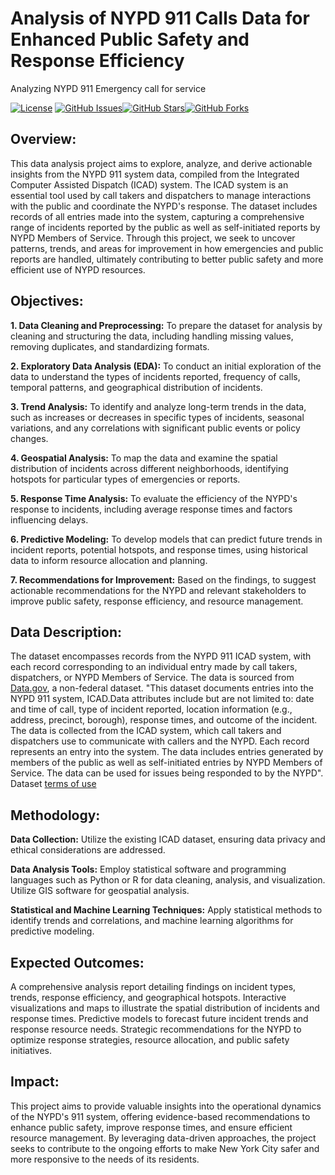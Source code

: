 # Analysis of NYPD 911 Calls Data for Enhanced Public Safety and Response Efficiency
Analyzing NYPD 911 Emergency call for service

<a href="/andGarc/match.mentor/blob/main/LICENSE"><img src="https://camo.githubusercontent.com/2bb6ac78e5a9f4f688a6a066cc71b62012101802fcdb478e6e4c6b6ec75dc694/68747470733a2f2f696d672e736869656c64732e696f2f62616467652f6c6963656e73652d4d49542d626c75652e737667" alt="License" data-canonical-src="https://img.shields.io/badge/license-MIT-blue.svg" style="max-width: 100%;"></a> <a href="https://github.com/andGarc/match.mentor/issues"><img src="https://camo.githubusercontent.com/806bcb537384b53db28a3390bef57d7dc6966ec298e608091a28c9b3fac56b6d/68747470733a2f2f696d672e736869656c64732e696f2f6769746875622f6973737565732f616e64476172632f6d617463682e6d656e746f722e737667" alt="GitHub Issues" data-canonical-src="https://img.shields.io/github/issues/andGarc/match.mentor.svg" style="max-width: 100%;"></a><a href="https://github.com/andGarc/match.mentor/stargazers"><img src="https://camo.githubusercontent.com/d0b7a587682aaf9757a1509ed066f67e69f84614eb7b4d4d1df8e0d703b43ad9/68747470733a2f2f696d672e736869656c64732e696f2f6769746875622f73746172732f616e64476172632f6d617463682e6d656e746f722e737667" alt="GitHub Stars" data-canonical-src="https://img.shields.io/github/stars/andGarc/match.mentor.svg" style="max-width: 100%;"></a><a href="https://github.com/andGarc/match.mentor/network"><img src="https://camo.githubusercontent.com/bb87f7864ffd582aba7aa2aa95c1ead0486055ee20ccebb3f6aa91bbb6b5f4a8/68747470733a2f2f696d672e736869656c64732e696f2f6769746875622f666f726b732f616e64476172632f6d617463682e6d656e746f722e737667" alt="GitHub Forks" data-canonical-src="https://img.shields.io/github/forks/andGarc/match.mentor.svg" style="max-width: 100%;"></a>
## Overview:
This data analysis project aims to explore, analyze, and derive actionable insights from the NYPD 911 system data, compiled from the Integrated Computer Assisted Dispatch (ICAD) system. The ICAD system is an essential tool used by call takers and dispatchers to manage interactions with the public and coordinate the NYPD's response. The dataset includes records of all entries made into the system, capturing a comprehensive range of incidents reported by the public as well as self-initiated reports by NYPD Members of Service. Through this project, we seek to uncover patterns, trends, and areas for improvement in how emergencies and public reports are handled, ultimately contributing to better public safety and more efficient use of NYPD resources.

## Objectives:
**1. Data Cleaning and Preprocessing:** To prepare the dataset for analysis by cleaning and structuring the data, including handling missing values, removing duplicates, and standardizing formats.

**2. Exploratory Data Analysis (EDA):** To conduct an initial exploration of the data to understand the types of incidents reported, frequency of calls, temporal patterns, and geographical distribution of incidents.

**3. Trend Analysis:** To identify and analyze long-term trends in the data, such as increases or decreases in specific types of incidents, seasonal variations, and any correlations with significant public events or policy changes.

**4. Geospatial Analysis:** To map the data and examine the spatial distribution of incidents across different neighborhoods, identifying hotspots for particular types of emergencies or reports.

**5. Response Time Analysis:** To evaluate the efficiency of the NYPD's response to incidents, including average response times and factors influencing delays.

**6. Predictive Modeling:** To develop models that can predict future trends in incident reports, potential hotspots, and response times, using historical data to inform resource allocation and planning.

**7. Recommendations for Improvement:** Based on the findings, to suggest actionable recommendations for the NYPD and relevant stakeholders to improve public safety, response efficiency, and resource management.

## Data Description:
The dataset encompasses records from the NYPD 911 ICAD system, with each record corresponding to an individual entry made by call takers, dispatchers, or NYPD Members of Service. The data is sourced from [Data.gov](https://catalog.data.gov/dataset/nypd-calls-for-service), a non-federal dataset. "This dataset documents entries into the NYPD 911 system, ICAD.Data attributes include but are not limited to: date and time of call, type of incident reported, location information (e.g., address, precinct, borough), response times, and outcome of the incident. The data is collected from the ICAD system, which call takers and dispatchers use to communicate with callers and the NYPD. Each record represents an entry into the system. The data includes entries generated by members of the public as well as self-initiated entries by NYPD Members of Service. The data can be used for issues being responded to by the NYPD". Dataset [terms of use](https://www.nyc.gov/home/terms-of-use.page)

## Methodology:
**Data Collection:** Utilize the existing ICAD dataset, ensuring data privacy and ethical considerations are addressed.

**Data Analysis Tools:** Employ statistical software and programming languages such as Python or R for data cleaning, analysis, and visualization. Utilize GIS software for geospatial analysis.

**Statistical and Machine Learning Techniques:** Apply statistical methods to identify trends and correlations, and machine learning algorithms for predictive modeling.

## Expected Outcomes:
A comprehensive analysis report detailing findings on incident types, trends, response efficiency, and geographical hotspots.
Interactive visualizations and maps to illustrate the spatial distribution of incidents and response times.
Predictive models to forecast future incident trends and response resource needs.
Strategic recommendations for the NYPD to optimize response strategies, resource allocation, and public safety initiatives.

## Impact:
This project aims to provide valuable insights into the operational dynamics of the NYPD's 911 system, offering evidence-based recommendations to enhance public safety, improve response times, and ensure efficient resource management. By leveraging data-driven approaches, the project seeks to contribute to the ongoing efforts to make New York City safer and more responsive to the needs of its residents.

